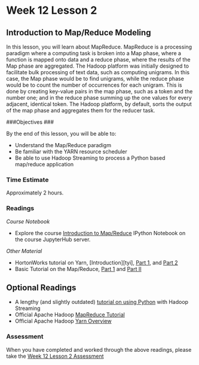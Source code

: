 # Week 12 Lesson 2 #
## Introduction to Map/Reduce Modeling ##

In this lesson, you will learn about MapReduce. MapReduce is a
processing paradigm where a computing task is broken into a Map phase,
where a function is mapped onto data and a reduce phase, where the
results of the Map phase are aggregated. The Hadoop platform was
initially designed to facilitate bulk processing of text data, such as
computing unigrams. In this case, the Map phase would be to find
unigrams, while the reduce phase would be to count the number of
occurrences for each unigram. This is done by creating key-value pairs in
the map phase, such as a token and the number one; and in the reduce
phase summing up the one values for every adjacent, identical token. The
Hadoop platform, by default, sorts the output of the map phase and
aggregates them for the reducer task. 

###Objectives ###

By the end of this lesson, you will be able to:

- Understand the Map/Reduce paradigm
- Be familiar with the YARN resource scheduler
- Be able to use Hadoop Streaming to process a Python based map/reduce application

### Time Estimate ###

Approximately 2 hours.

### Readings ####

_Course Notebook_

- Explore the course [Introduction to Map/Reduce][l2nb]
IPython Notebook on the course JupyterHub server.

_Other Material_

- HortonWorks tutorial on Yarn, [Introduction][tyi], [Part 1][typ1], and [Part 2][typ2]
- Basic Tutorial on the Map/Reduce, [Part 1][btmr1] and [Part II][btmr2]

## Optional Readings ##

- A lengthy (and slightly outdated) [tutorial on using Python][tphs] with Hadoop Streaming
- Official Apache Hadoop [MapReduce Tutorial][amrt]
- Official Apache Hadoop [Yarn Overview][ayo]

### Assessment ###

When you have completed and worked through the above readings, please take the [Week 12 Lesson 2 Assessment][la]

[l2nb]: notebooks/intro2mr.ipynb
[la]: https://learn.illinois.edu/mod/quiz/view.php?id=1325362

[tphs]: http://www.michael-noll.com/tutorials/writing-an-hadoop-mapreduce-program-in-python/

[btmr1]: http://www.tutorialspoint.com/map_reduce/map_reduce_introduction.htm
[btmr2]: http://www.tutorialspoint.com/map_reduce/map_reduce_algorithm.htm

[amrt]: http://hadoop.apache.org/docs/current/hadoop-mapreduce-client/hadoop-mapreduce-client-core/MapReduceTutorial.html
[ayo]: http://hadoop.apache.org/docs/current/hadoop-yarn/hadoop-yarn-site/YARN.html

[ty1]: http://hortonworks.com/blog/introducing-apache-hadoop-yarn/
[typ1]: http://hortonworks.com/blog/apache-hadoop-yarn-background-and-an-overview/
[typ2]: http://hortonworks.com/blog/apache-hadoop-yarn-concepts-and-applications/
